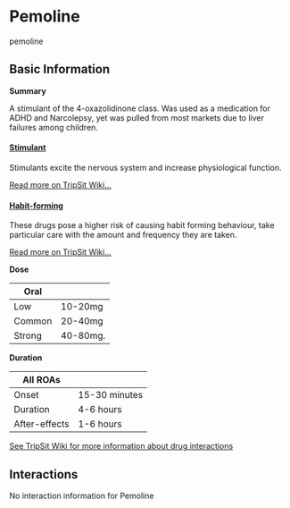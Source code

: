 # Pemoline

pemoline

## Basic Information

**Summary**

A stimulant of the 4-oxazolidinone class. Was used as a medication for ADHD and Narcolepsy, yet was pulled from most markets due to liver failures among children.

#### [Stimulant](/category/stimulant)

Stimulants excite the nervous system and increase physiological function.

[Read more on TripSit Wiki...](#{category.wiki})

#### [Habit-forming](/category/habit-forming)

These drugs pose a higher risk of causing habit forming behaviour, take particular care with the amount and frequency they are taken.

[Read more on TripSit Wiki...](#{category.wiki})

**Dose**

| Oral   |          |
| ------ | -------- |
| Low    | 10-20mg  |
| Common | 20-40mg  |
| Strong | 40-80mg. |

**Duration**

| All ROAs      |               |
| ------------- | ------------- |
| Onset         | 15-30 minutes |
| Duration      | 4-6 hours     |
| After-effects | 1-6 hours     |

[See TripSit Wiki for more information about drug interactions](http://combo.tripsit.me/)

## Interactions

No interaction information for Pemoline